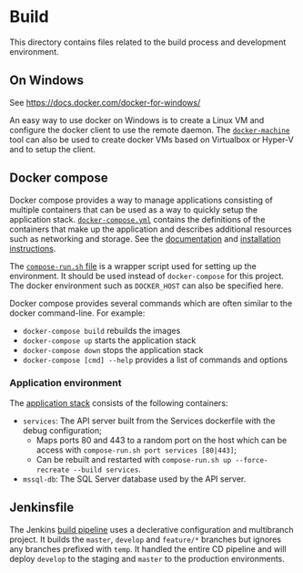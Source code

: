 # Build

This directory contains files related to the build process and development environment.

## On Windows

See https://docs.docker.com/docker-for-windows/

An easy way to use docker on Windows is to create a Linux VM and configure the docker client to use the remote daemon. The [`docker-machine`](https://docs.docker.com/machine/get-started/) tool can also be used to create docker VMs based on Virtualbox or Hyper-V and to setup the client.

## Docker compose

Docker compose provides a way to manage applications consisting of multiple containers that can be used as a way to quickly setup the application stack. [`docker-compose.yml`](./docker-compose.yml) contains the definitions of the containers that make up the application and describes additional resources such as networking and storage. See the [documentation](https://docs.docker.com/compose/) and [installation instructions](https://docs.docker.com/compose/install/).

The [`compose-run.sh` file](./compose.run.sh) is a wrapper script used for setting up the environment. It should be used instead of `docker-compose` for this project. The docker environment such as `DOCKER_HOST` can also be specified here.

Docker compose provides several commands which are often similar to the docker command-line. For example:

- `docker-compose build` rebuilds the images
- `docker-compose up` starts the application stack
- `docker-compose down` stops the application stack
- `docker-compose [cmd] --help` provides a list of commands and options

### Application environment

The [application stack](./docker-compose.yml) consists of the following containers:

- `services`: The API server built from the Services dockerfile with the debug configuration;
    - Maps ports 80 and 443 to a random port on the host which can be access with `compose-run.sh port services [80|443]`;
    - Can be rebuilt and restarted with `compose-run.sh up --force-recreate --build services`.
- `mssql-db`: The SQL Server database used by the API server.

## Jenkinsfile

The Jenkins [build pipeline](./Jenkinsfile) uses a declerative configuration and multibranch project. It builds the `master`, `develop` and `feature/*` branches but ignores any branches prefixed with `temp`. It handled the entire CD pipeline and will deploy `develop` to the staging and `master` to the production environments.